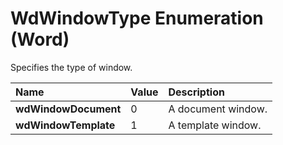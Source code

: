 
# WdWindowType Enumeration (Word)

Specifies the type of window.



|**Name**|**Value**|**Description**|
|:-----|:-----|:-----|
| **wdWindowDocument**|0|A document window.|
| **wdWindowTemplate**|1|A template window.|

